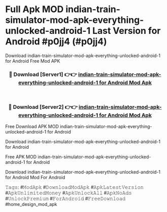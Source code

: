 # Full Apk MOD indian-train-simulator-mod-apk-everything-unlocked-android-1 Last Version for Android #p0jj4 (#p0jj4)
Download indian-train-simulator-mod-apk-everything-unlocked-android-1 for Android Free Mod APK

<div align="center">
<h3>🔴 Download [Server1] 👉👉 <a href="https://app.mediaupload.pro?title=indian-train-simulator-mod-apk-everything-unlocked-android-1&ref=15F">indian-train-simulator-mod-apk-everything-unlocked-android-1 for Android Mod Apk</a></h3><br>

<h3>🔴 Download [Server2] 👉👉 <a href="https://app.mediaupload.pro?title=indian-train-simulator-mod-apk-everything-unlocked-android-1&ref=15F">indian-train-simulator-mod-apk-everything-unlocked-android-1 for Android Mod Apk</a></h3>
</div>


Free Download APK MOD indian-train-simulator-mod-apk-everything-unlocked-android-1 for Android

Download indian-train-simulator-mod-apk-everything-unlocked-android-1 for Android 

Free APK MOD indian-train-simulator-mod-apk-everything-unlocked-android-1 for Android 

Download indian-train-simulator-mod-apk-everything-unlocked-android-1 for Android Mod For Android

𝚃𝚊𝚐𝚜: #𝙼𝚘𝚍𝙰𝚙𝚔 #𝙳𝚘𝚠𝚗𝚕𝚘𝚊𝚍𝙼𝚘𝚍𝙰𝚙𝚔 #𝙰𝚙𝚔𝙻𝚊𝚝𝚎𝚜𝚝𝚅𝚎𝚛𝚜𝚒𝚘𝚗 #𝙰𝚙𝚔𝚄𝚗𝚕𝚒𝚖𝚒𝚝𝚎𝚍𝙼𝚘𝚗𝚎𝚢 #𝙰𝚙𝚔𝚄𝚗𝚕𝚘𝚌𝚔𝙰𝚕𝚕 #𝙰𝚙𝚔𝙽𝚘𝙰𝚍𝚜 #𝚄𝚗𝚕𝚘𝚌𝚔𝙿𝚛𝚎𝚖𝚒𝚞𝚖 #𝙵𝚘𝚛𝙰𝚗𝚍𝚛𝚘𝚒𝚍 #𝙵𝚛𝚎𝚎𝙳𝚘𝚠𝚗𝚕𝚘𝚊𝚍 #home_design_mod_apk